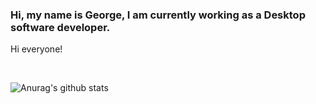 ### Hi, my name is George, I am currently working as a Desktop software developer. 
<!--
**Destrolaric/Destrolaric** is a ✨ _special_ ✨ repository because its `README.md` (this file) appears on your GitHub profile.
-->
Hi everyone!

<br>

![Anurag's github stats](https://github-readme-stats.vercel.app/api?username=Destrolaric&count_private=true)

[mail]: fireshowel@gmail.com
